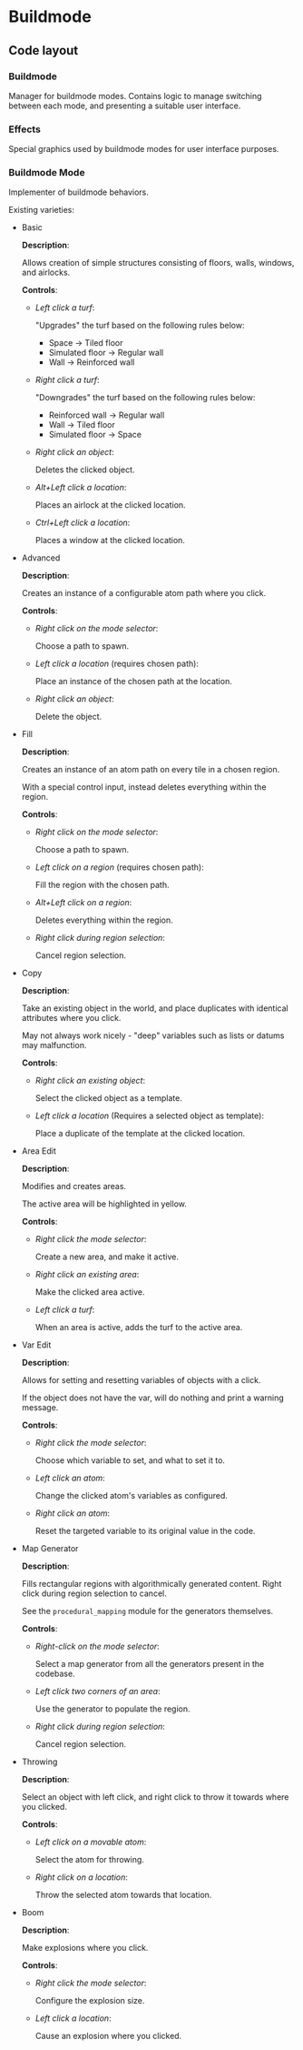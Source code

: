# Buildmode

## Code layout

### Buildmode

Manager for buildmode modes. Contains logic to manage switching between each mode, and presenting a suitable user interface.

### Effects

Special graphics used by buildmode modes for user interface purposes.

### Buildmode Mode

Implementer of buildmode behaviors.

Existing varieties:

+ Basic

	**Description**:

	Allows creation of simple structures consisting of floors, walls, windows, and airlocks.

	**Controls**:

	+ *Left click a turf*:

		"Upgrades" the turf based on the following rules below:

		+ Space -> Tiled floor
		+ Simulated floor -> Regular wall
		+ Wall -> Reinforced wall

	+ *Right click a turf*:

		"Downgrades" the turf based on the following rules below:

		+ Reinforced wall -> Regular wall
		+ Wall -> Tiled floor
		+ Simulated floor -> Space

	+ *Right click an object*:

		Deletes the clicked object.

	+ *Alt+Left click a location*:

		Places an airlock at the clicked location.

	+ *Ctrl+Left click a location*:

		Places a window at the clicked location.

+ Advanced

	**Description**:

	Creates an instance of a configurable atom path where you click.

	**Controls**:

	+ *Right click on the mode selector*:

		Choose a path to spawn.

	+ *Left click a location* (requires chosen path):

		Place an instance of the chosen path at the location.

	+ *Right click an object*:

		Delete the object.

+ Fill

	**Description**:

	Creates an instance of an atom path on every tile in a chosen region.

	With a special control input, instead deletes everything within the region.

	**Controls**:

	+ *Right click on the mode selector*:

		Choose a path to spawn.

	+ *Left click on a region* (requires chosen path):

		Fill the region with the chosen path.

	+ *Alt+Left click on a region*:

		Deletes everything within the region.

	+ *Right click during region selection*:

		Cancel region selection.

+ Copy

	**Description**:

	Take an existing object in the world, and place duplicates with identical attributes where you click.

	May not always work nicely - "deep" variables such as lists or datums may malfunction.

	**Controls**:

	+ *Right click an existing object*:

		Select the clicked object as a template.

	+ *Left click a location* (Requires a selected object as template):

		Place a duplicate of the template at the clicked location.

+ Area Edit

	**Description**:

	Modifies and creates areas.

	The active area will be highlighted in yellow.

	**Controls**:

	+ *Right click the mode selector*:

		Create a new area, and make it active.

	+ *Right click an existing area*:

		Make the clicked area active.

	+ *Left click a turf*:

		When an area is active, adds the turf to the active area.

+ Var Edit

	**Description**:

	Allows for setting and resetting variables of objects with a click.

	If the object does not have the var, will do nothing and print a warning message.

	**Controls**:

	+ *Right click the mode selector*:

		Choose which variable to set, and what to set it to.

	+ *Left click an atom*:

		Change the clicked atom's variables as configured.

	+ *Right click an atom*:

		Reset the targeted variable to its original value in the code.

+ Map Generator

	**Description**:

	Fills rectangular regions with algorithmically generated content. Right click during region selection to cancel.

	See the `procedural_mapping` module for the generators themselves.

	**Controls**:

	+ *Right-click on the mode selector*:

		Select a map generator from all the generators present in the codebase.

	+ *Left click two corners of an area*:

		Use the generator to populate the region.

	+ *Right click during region selection*:

		Cancel region selection.

+ Throwing

	**Description**:

	Select an object with left click, and right click to throw it towards where you clicked.

	**Controls**:

	+ *Left click on a movable atom*:

		Select the atom for throwing.

	+ *Right click on a location*:

		Throw the selected atom towards that location.

+ Boom

	**Description**:

	Make explosions where you click.

	**Controls**:

	+ *Right click the mode selector*:

		Configure the explosion size.

	+ *Left click a location*:

		Cause an explosion where you clicked.
